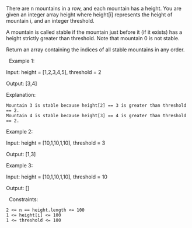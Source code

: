 There are n mountains in a row, and each mountain has a height. You are given an integer array height where height[i] represents the height of mountain i, and an integer threshold.

A mountain is called stable if the mountain just before it (if it exists) has a height strictly greater than threshold. Note that mountain 0 is not stable.

Return an array containing the indices of all stable mountains in any order.

 
Example 1:


Input: height = [1,2,3,4,5], threshold = 2

Output: [3,4]

Explanation:


	Mountain 3 is stable because height[2] == 3 is greater than threshold == 2.
	Mountain 4 is stable because height[3] == 4 is greater than threshold == 2.



Example 2:


Input: height = [10,1,10,1,10], threshold = 3

Output: [1,3]


Example 3:


Input: height = [10,1,10,1,10], threshold = 10

Output: []


 
Constraints:


	2 <= n == height.length <= 100
	1 <= height[i] <= 100
	1 <= threshold <= 100


